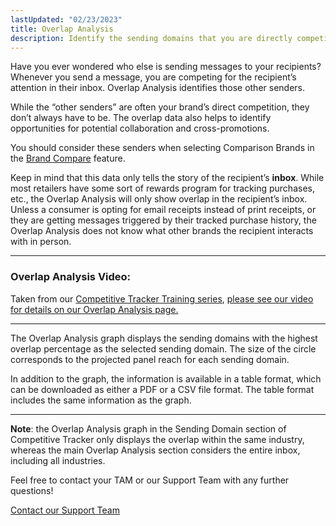 ```yaml
---
lastUpdated: "02/23/2023"
title: Overlap Analysis
description: Identify the sending domains that you are directly competing against for your recipient’s attention in their inbox.
---
```


 Have you ever wondered who else is sending messages to your recipients? Whenever you send a message, you are competing for the recipient’s attention in their inbox. Overlap Analysis identifies those other senders.

 While the “other senders” are often your brand’s direct competition, they don’t always have to be. The overlap data also helps to identify opportunities for potential collaboration and cross-promotions.

 You should consider these senders when selecting Comparison Brands in the [Brand Compare](/analyst/competitive-tracker/how-to-create-a-brand-comparison) feature.

 Keep in mind that this data only tells the story of the recipient’s **inbox**. While most retailers have some sort of rewards program for tracking purchases, etc., the Overlap Analysis will only show overlap in the recipient’s inbox. Unless a consumer is opting for email receipts instead of print receipts, or they are getting messages triggered by their tracked purchase history, the Overlap Analysis does not know what other brands the recipient interacts with in person.

---

### Overlap Analysis Video:

 Taken from our [Competitive Tracker Training series](/analyst/general/need-help-here-is-how-to-reach-us), [please see our video for details on our Overlap Analysis page.](https://www.youtube.com/watch?v=m_GG2YpHWS0)

---

 The Overlap Analysis graph displays the sending domains with the highest overlap percentage as the selected sending domain. The size of the circle corresponds to the projected panel reach for each sending domain.

 In addition to the graph, the information is available in a table format, which can be downloaded as either a PDF or a CSV file format. The table format includes the same information as the graph.

---

**Note**: the Overlap Analysis graph in the Sending Domain section of Competitive Tracker only displays the overlap within the same industry, whereas the main Overlap Analysis section considers the entire inbox, including all industries.

 Feel free to contact your TAM or our Support Team with any further questions!

[Contact our Support Team](mailto:support@edatasource.com?subject=Question%20About%20Overlap%20Analysis) 
